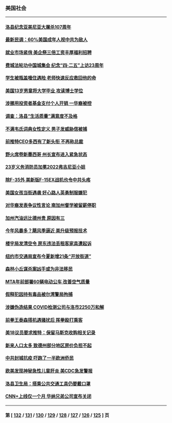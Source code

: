 ### 美国社会
---
#### [洛县纪念亚美尼亚大屠杀107周年](../../pages/ncid1078160/n13720712.md) 
#### [最新民调：60%美国成年人视中共为敌人](../../pages/ncid1078160/n13720557.md) 
#### [就业市场紧俏 美企祭三倍工资丰厚福利招聘](../../pages/ncid1078160/n13720656.md) 
#### [费城法轮功中国城集会 纪念“四‧二五”上访23周年](../../pages/ncid1078160/n13720512.md) 
#### [学生被瓶盖噎住遇险 老师快速反应救回他的命](../../pages/ncid1078160/n13719952.md) 
#### [美国13岁男童将大学毕业 攻读博士学位](../../pages/ncid1078160/n13719804.md) 
#### [涉挪用投资者基金支付个人开销 一华裔被控](../../pages/ncid1078160/n13719860.md) 
#### [调查：洛县“生活质量”满意度不及格](../../pages/ncid1078160/n13719753.md) 
#### [不满韦氏词典女性定义 男子发威胁信被捕](../../pages/ncid1078160/n13719717.md) 
#### [前推特CEO多西有了新头衔 不再称总裁](../../pages/ncid1078160/n13719420.md) 
#### [野火席卷新墨西哥 州长宣布进入紧急状态](../../pages/ncid1078160/n13719351.md) 
#### [23岁义务消防员加冕2022弗吉尼亚小姐](../../pages/ncid1078160/n13718944.md) 
#### [除F-35外 美新版F-15EX战机也令中共头疼](../../pages/ncid1078160/n13709315.md) 
#### [美国女孩当街遇袭 好心路人英勇制服嫌犯](../../pages/ncid1078160/n13718600.md) 
#### [对华裔发表争议性言论 南加州督学被留薪停职](../../pages/ncid1078160/n13717575.md) 
#### [加州汽油远比德州贵 原因有三](../../pages/ncid1078160/n13718649.md) 
#### [今年风暴多？飓风季逼近  美升级预报技术](../../pages/ncid1078160/n13718650.md) 
#### [楼宇局发清空令 房东违法丢租客家具遭起诉](../../pages/ncid1078160/n13718268.md) 
#### [纽约市交通局宣布今夏新增21条“开放街道”](../../pages/ncid1078160/n13718273.md) 
#### [森林小丘谋杀案凶手或为非法移民](../../pages/ncid1078160/n13718266.md) 
#### [MTA年前部署60辆电动公车 改善空气质量](../../pages/ncid1078160/n13718271.md) 
#### [假释犯因持有毒品被尔湾警局拘捕](../../pages/ncid1078160/n13718162.md) 
#### [涉嫌伪造结果 COVID检测公司与洛市2250万和解](../../pages/ncid1078160/n13717948.md) 
#### [前拳王泰森搭机遇骚扰后 挥拳殴打乘客](../../pages/ncid1078160/n13717970.md) 
#### [美18议员要求推特：保留马斯克收购相关记录](../../pages/ncid1078160/n13717868.md) 
#### [新来人口太多 致德州部分地区房价负担不起](../../pages/ncid1078160/n13717899.md) 
#### [中共封城抗疫 吓跑了一半欧洲侨民](../../pages/ncid1078160/n13717854.md) 
#### [欧美发现神秘急性儿童肝炎 美CDC急发警报](../../pages/ncid1078160/n13717268.md) 
#### [洛县卫生局：搭乘公共交通工具仍要戴口罩](../../pages/ncid1078160/n13717347.md) 
#### [CNN+上线仅一个月 华纳兄弟公司宣布关闭](../../pages/ncid1078160/n13717230.md) 

---
#### 第 [ [132](./132.md) / [131](./131.md) / [130](./130.md) / [129](./129.md) / [128](./128.md) / [127](./127.md) / [126](./126.md) / [125](./125.md) ] 页

